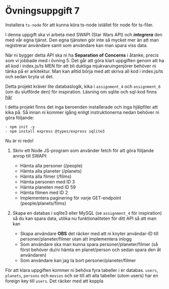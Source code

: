 # Övningsuppgift 7

Installera `ts-node` för att kunna köra ts-node istället för node för ts-filer.

I denna uppgift ska vi arbeta med SWAPI (Star Wars API) och ***integrera*** den med vår egna tjänst. Den egna tjänsten gör inte så mycket mer än att man registrerar användare samt som användare kan man spara viss data.

När ni bygger detta API ska ni ha **Separation of Concerns** i åtanke, precis som vi jobbade med i övning 5. Det går att göra klart uppgiften genom att ha all kod i index.js/ts MEN för att bli duktiga mjukvaruingenjörer behöver ni tänka på er arkitektur. Man kan alltid börja med att skriva all kod i index.js/ts och sedan bryta ut det.

Detta projekt kräver lite databaslogik, kika i `assignment_4` och `assignment_6` (om du slutförde den) för inspiration. Läsning om sqlite och sql-kod finns [här](https://www.sqlitetutorial.net/sqlite-nodejs/)

I detta projekt finns det inga beroenden installerade och inga hjälpfiler att kika på. Så innan ni kommer igång enligt instruktionerna nedan behöver ni göra följande:

    - npm init -y
    - npm install express @types/express sqlite3

Nu är ni redo!

1. Skriv ett Node JS-program som använder fetch för att göra följande anrop till SWAPI:
    - Hämta alla personer (/people)
    - Hämta alla planeter (/planets)
    - Hämta alla filmer (/films)
    - Hämta personen med ID 3
    - Hämta planeten med ID 59
    - Hämta filmen med ID 2
    - Implementera paginering för varje GET-endpoint (people/planets/films)

2. Skapa en databas i sqlite3 eller MySQL (se `assignment_4` för inspiration) så du kan spara data, utöka nu funktionaliteten för ditt API så att man kan
    - Skapa användare **OBS** det räcker med att ni knyter användar-ID till personer/planeter/filmer utan att implementera inlogg
    - Som användare ska man kunna spara personer/planeter/filmer (så först behöver du/ni hämta en planet/person och sedan spara den åt användaren)
    - Som användare kan jag ta bort personer/planeter/filmer

För att klara uppgiften kommer ni behöva fyra tabeller i er databas. `users`, `planets`, `persons` och `movies` och se till att alla tabeller (utom users) har en foreign key till `users`.
Det räcker med att koppla
